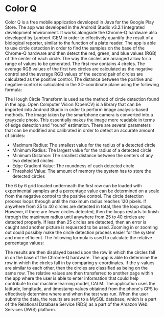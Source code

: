 # Color Q
Color Q is a free mobile application developed in Java for the Google Play Store. The app was developed in the Android Studio v3.2.1 integrated development environment. It works alongside the Chrome-Q hardware also developed by Lambert iGEM in order to effectively quantify the result of a biological reporter, similar to the function of a plate reader. The app is able to use circle detection in order to find the samples on the base of the Chrome-Q hardware and then detect the red, green, and blue values (RGB) of the center of each circle. The way the circles are arranged allow for a range of values to be generated. The first row contains 4 circles. The average RGB values of the first two circles are calculated as the negative control and the average RGB values of the second pair of circles are calculated as the positive control. The distance between the positive and negative control is calculated in the 3D-coordinate plane using the following formula: 



The Hough Circle Transform is used as the method of circle detection found in the app. Open Computer Vision (OpenCV) is a library that can be imported into Android Studio in order to perform image analysis-based methods. The image taken by the smartphone camera is converted into a grayscale photo. This essentially makes the image more readable in terms of edge detection and "round" estimation. There are several parameters that can be modified and calibrated in order to detect an accurate amount of circles: 

- Maximum Radius: The smallest value for the radius of a detected circle
- Minimum Radius: The largest value for the radius of a detected circle
- Minimum Distance: The smallest distance between the centers of any two detected circles
- Edge Gradient Value: The roundness of each detected circle
- Threshold Value: The amount of memory the system has to store the detected circles

The 6 by 6 grid located underneath the first row can be loaded with experimental samples and a percentage value can be determined on a scale from the negative control to the positive control. The circle detection process loops through until the maximum radius reaches 120 pixels. If anywhere from 35 to 40 circles are detected in total, then the loop stops. However, if there are fewer circles detected, then the loops restarts to finish through the maximum radius until anywhere from 25 to 40 circles are detected properly. If less than 25 circles are detected, then an error is caught and another picture is requested to be used. Zooming in or zooming out could possibly make the circle detection process easier for the system and more efficient. The following formula is used to calculate the relative percentage values: 



The results are then displayed based upon the row in which the circles fall in on the base of the Chrome-Q hardware. The app is able to determine the row in which the circles fall in by comparing y-coordinates. If the y-values are similar to each other, then the circles are classified as being on the same row. The relative values are then transferred to another page within the app where the user is able to enter information that could help contribute to our machine learning model, CALM. The application uses the latitude, longitude, and timestamp values obtained from the phone's GPS to effectively determine where and when the test was run. When the user submits the data, the results are sent to a MySQL database, which is a part of the Relational Database Service (RDS) as a part of the Amazon Web Services (AWS) platform. 
